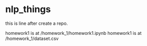 # nlp_things
this is line after create a repo.

homework1 is at /homework_1/homework1.ipynb
homework1 is at /homework_1/dataset.csv